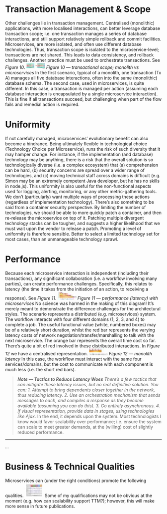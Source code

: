 # Transaction Management & Scope

Other challenges lie in transaction management. Centralised (monolithic) applications, with more localised interactions, can better leverage database transaction scope; i.e. one transaction manages a series of database interactions, and still support relatively simple rollback and commit facilities.
Microservices, are more isolated, and often use different database technologies. Thus, transaction scope is isolated to the microservice-level; transactions are not shared. This leads to data consistency, and rollback challenges. Another practice must be used to orchestrate transactions. See *Figure 10*.
![0*RuK5Uc39KyMAOkxr.jpg](0_RuK5Uc39KyMAOkxr.jpg)
*Figure 10 — transactional scope; monolith vs microservices*
In the first scenario, typical of a monolith, one transaction (Tx A) manages all five database interactions, often into the same (monolithic) database schema. The second case, used in microservices, is quite different. In this case, a transaction is managed per action (assuming each database interaction is encapsulated by a single microservice interaction). This is fine if all transactions succeed, but challenging when part of the flow fails and remedial action is required.

# Uniformity

If not carefully managed, microservices’ evolutionary benefit can also become a hindrance.
Being ultimately flexible in technological choice (Technology Choice per Microservice), runs the risk of such diversity that it may hamper change. For instance, if the implementation (and database) technology may be anything, there is a risk that the overall solution is so technologically diverse (i.e. a complex ecosystem) that (a) comprehension can be hard, (b) security concerns are spread over a wider range of technologies, and (c) moving technical staff across domains is difficult (e.g. Simon may be an extremely competent Java developer, but he has no skills in node.js).
This uniformity is also useful for the non-functional aspects used for logging, alerting, monitoring, or any other metric-gathering tools. We don’t (particularly) want multiple ways of processing these actions (regardless of implementation technology).
There’s also something to be said from a container security perspective. By limiting the number of technologies, we should be able to more quickly patch a container, and then re-release the microservice on top of it. Patching multiple divergent technology stacks can be tougher, and suggests a higher likelihood that we must wait upon the vendor to release a patch.
Promoting a level of uniformity is therefore sensible. Better to select a limited technology set for most cases, than an unmanageable technology sprawl.

# Performance

Because each microservice interaction is independent (including their transactions), any significant collaboration (i.e. a workflow involving many parties), can create performance challenges. Specifically, this relates to latency (the time it takes from the initiation of an action, to receiving a response). See *Figure 11*.
![0*1o3tk4QQCG15z1iT.jpg](0_1o3tk4QQCG15z1iT.jpg)
*Figure 11 — performance (latency) with microservices*
No science was harmed in the making of this diagram! It’s merely meant to demonstrate the difference challenges for the architectural styles.
The scenario represents a distributed (e.g. microservices) system. The workflow interacts with four different domains (1, 2, 3, and 4) to complete a job. The useful functional value (white, numbered boxes) may be of a relatively short duration, whilst the red bar represents the varying latency costs of network negotiation/transfer/marshalling to talk with the next microservice. The orange bar represents the overall time cost so far. There’s quite a bit of red involved in these distributed interactions.
In *Figure 12* we have a centralised representation.
![0*x2glWzxpcQ0qselE.jpg](0_x2glWzxpcQ0qselE.jpg)
*Figure 12 — monolith latency*
In this case, the workflow must interact with the same four services/domains, but the cost to communicate with each component is much less (i.e. the short red bars).
> ***Note — Tactics to Reduce Latency Woes***
> *There’s a few tactics that can mitigate these latency issues, but no real definitive solution. You can:*
> *1. Attempt to bring dependents closer together in the network, thus reducing latency.*
> *2. Use an orchestration mechanism that sends messages to each, and compiles a response as they become available (assuming you can do this).*
> *3. Go entirely asynchronous.*
> *4. If visual representation, provide data in stages, using technologies like Ajax.*
In the end, it depends upon the system. Most technologists I know would favor scalability over performance; i.e. ensure the system can scale to meet greater demands, at the (willing) cost of slightly reduced performance.

---

*...*

# Business & Technical Qualities

Microservices can (under the right conditions) promote the following qualities.
![1*hXijdOBpM6U6PbIAPaFNlQ@2x.jpeg](1_hXijdOBpM6U6PbIAPaFNlQ%402x.jpeg)
Some of my qualifications may not be obvious at the moment (e.g. how can scalability support TTM?); however, this will make more sense in future publications.
